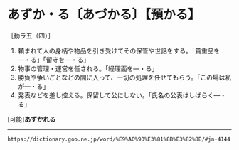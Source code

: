 # あずか・る〔あづかる〕【預かる】

［動ラ五（四）］
1. 頼まれて人の身柄や物品を引き受けてその保管や世話をする。「貴重品を―・る」「留守を―・る」
2. 物事の管理・運営を任される。「経理面を―・る」
3. 勝負や争いごとなどの間に入って、一切の処理を任せてもらう。「この場は私が―・る」
4. 発表などを差し控える。保留して公にしない。「氏名の公表はしばらく―・る」
    

\[可能\]**あずかれる**

---
`https://dictionary.goo.ne.jp/word/%E9%A0%90%E3%81%8B%E3%82%8B/#jn-4144`